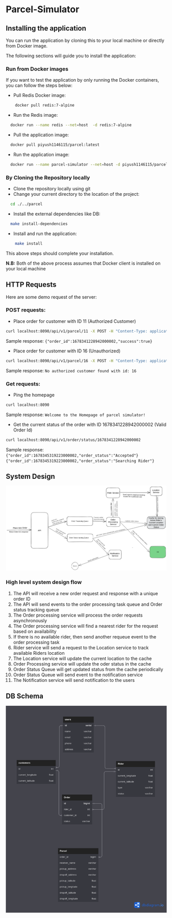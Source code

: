 # Parcel-Simulator

## Installing the application
You can run the application by cloning this to your local machine or directly from Docker image.

The following sections will guide you to install the application:

### Run from Docker images

If you want to test the application by only running the Docker containers, you can follow
the steps below:

- Pull Redis Docker image:
```bash
    docker pull redis:7-alpine
```

- Run the Redis image:
```bash
  docker run --name redis --net=host  -d redis:7-alpine
```

- Pull the application image:
```bash
  docker pull piyush1146115/parcel:latest
```

- Run the application image:
```bash
  docker run --name parcel-simulator --net=host -d piyush1146115/parcel:latest
```

### By Cloning the Repository locally

- Clone the repository locally using git
- Change your current directory to the location of the project:
```bash
  cd ./../parcel  
```

- Install the external dependencies like DB:
```bash
  make install-dependencies
```

- Install and run the application:
```bash
    make install
```

This above steps should complete your installation. 

**N.B:** Both of the above process assumes that Docker client is installed on your local machine

## HTTP Requests
Here are some demo request of the server:

### POST requests:

- Place order for customer with ID 11 (Authorized Customer)
```bash
curl localhost:8090/api/v1/parcel/11 -X POST -H "Content-Type: application/json" -d '{"receiver_name":"xyz", "receiver_number":"0131234131", "pickup_latitude":37.7749,"pickup_longitude":-122.4313,"dropoff_latitude":37.7886,"dropoff_longitude":-122.4314}'  
```
Sample response:
`{"order_id":1678341228942000002,"success":true}`

- Place order for customer with ID 16 (Unauthorized)
```bash
curl localhost:8090/api/v1/parcel/16 -X POST -H "Content-Type: application/json" -d '{"receiver_name":"xyz", "receiver_number":"0131234131", "pickup_latitude":37.7749,"pickup_longitude":-122.4313,"dropoff_latitude":37.7886,"dropoff_longitude":-122.4314}' 
```
Sample response:
`No authorized customer found with id: 16`

### Get requests:

- Ping the homepage
```bash
curl localhost:8090
```
Sample response:
`Welcome to the Homepage of parcel simulator!`

- Get the current status of the order with ID 1678341228942000002 (Valid Order Id)
```bash
curl localhost:8090/api/v1/order/status/1678341228942000002
```
Sample response:
`{"order_id":1678345319223000002,"order_status":"Accepted"}`
`{"order_id":1678345319223000002,"order_status":"Searching Rider"}`



## System Design

![System Design](./media/system-design.png)

### High level system design flow

1. The API will receive a new order request and response with a unique order ID
2. The API will send events to the order processing task queue and Order status tracking queue
3. The Order processing service will process the order requests asynchronously
4. The Order processing service will find a nearest rider for the request based on availability
5. If there is no available rider, then send another requeue event to the order processing task
6. Rider service will send a request to the Location service to track available Riders location
7. The Location service will update the current location to the cache
8. Order Processing service will update the oder status in the cache
9. Order Status Queue will get updated status from the cache periodically
10. Order Status Queue will send event to the notification service
11. The Notification service will send notification to the users

## DB Schema

![DB Schema](./media/parcel.png)